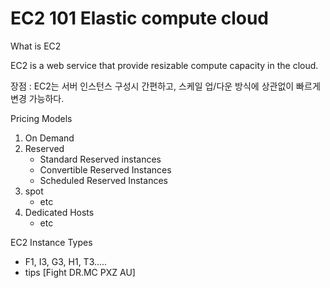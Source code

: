 # EC2 101 Elastic compute cloud

What is EC2

EC2 is a web service that provide resizable compute capacity in the cloud.

장점 : EC2는 서버 인스턴스 구성시 간편하고, 스케일 업/다운 방식에 상관없이 빠르게 변경 가능하다.

Pricing Models
1. On Demand 
2. Reserved
    - Standard Reserved instances
    - Convertible Reserved Instances
    - Scheduled Reserved Instances
3. spot
    - etc
4. Dedicated Hosts
    - etc

EC2 Instance Types
- F1, I3, G3, H1, T3.....
- tips [Fight DR.MC PXZ AU]
